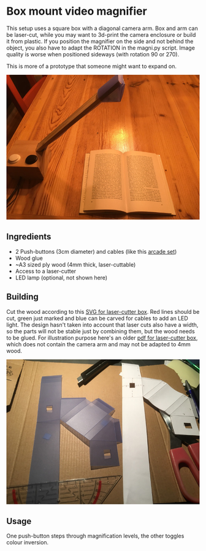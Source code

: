 # Box mount video magnifier
This setup uses a square box with a diagonal camera arm. Box and arm can be laser-cut, while you may want to 3d-print the camera enclosure or build it from plastic. If you position the magnifier on the side and not behind the object, you also have to adapt the ROTATION in the magni.py script. Image quality is worse when positioned sideways (with rotation 90 or 270).

This is more of a prototype that someone might want to expand on.

![Magni sideways](box-magni-with-book.jpg)

## Ingredients
* 2 Push-buttons (3cm diameter) and cables (like this [arcade set](https://www.amazon.de/dp/B06XDG6PC1))
* Wood glue
* ~A3 sized ply wood (4mm thick, laser-cuttable)
* Access to a laser-cutter
* LED lamp (optional, not shown here)

## Building
Cut the wood according to this [SVG for laser-cutter box](box-magni-laser-4mm.svg). Red lines should be cut, green just marked and blue can be carved for cables to add an LED light. The design hasn't taken into account that laser cuts also have a width, so the parts will not be stable just by combining them, but the wood needs to be glued.
For illustration purpose here's an older [pdf for laser-cutter box](box-magni-laser-a4.pdf), which does not contain the camera arm and may not be adapted to 4mm wood.

![Camera enclosing](box-magni-camera-case.jpg)

## Usage
One push-button steps through magnification levels, the other toggles colour inversion.